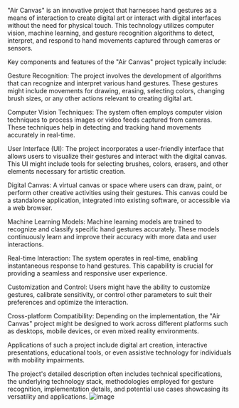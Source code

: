 "Air Canvas" is an innovative project that harnesses hand gestures as a means of interaction to create digital art or interact with digital interfaces without the need for physical touch. This technology utilizes computer vision, machine learning, and gesture recognition algorithms to detect, interpret, and respond to hand movements captured through cameras or sensors.

Key components and features of the "Air Canvas" project typically include:

Gesture Recognition: The project involves the development of algorithms that can recognize and interpret various hand gestures. These gestures might include movements for drawing, erasing, selecting colors, changing brush sizes, or any other actions relevant to creating digital art.

Computer Vision Techniques: The system often employs computer vision techniques to process images or video feeds captured from cameras. These techniques help in detecting and tracking hand movements accurately in real-time.

User Interface (UI): The project incorporates a user-friendly interface that allows users to visualize their gestures and interact with the digital canvas. This UI might include tools for selecting brushes, colors, erasers, and other elements necessary for artistic creation.

Digital Canvas: A virtual canvas or space where users can draw, paint, or perform other creative activities using their gestures. This canvas could be a standalone application, integrated into existing software, or accessible via a web browser.

Machine Learning Models: Machine learning models are trained to recognize and classify specific hand gestures accurately. These models continuously learn and improve their accuracy with more data and user interactions.

Real-time Interaction: The system operates in real-time, enabling instantaneous response to hand gestures. This capability is crucial for providing a seamless and responsive user experience.

Customization and Control: Users might have the ability to customize gestures, calibrate sensitivity, or control other parameters to suit their preferences and optimize the interaction.

Cross-platform Compatibility: Depending on the implementation, the "Air Canvas" project might be designed to work across different platforms such as desktops, mobile devices, or even mixed reality environments.

Applications of such a project include digital art creation, interactive presentations, educational tools, or even assistive technology for individuals with mobility impairments.

The project's detailed description often includes technical specifications, the underlying technology stack, methodologies employed for gesture recognition, implementation details, and potential use cases showcasing its versatility and applications.
![image](https://github.com/blazingfire03/Air-Canvas-Hand-Gesture/assets/99821502/81f67373-7559-4bca-92f3-6d31421fde8f)

